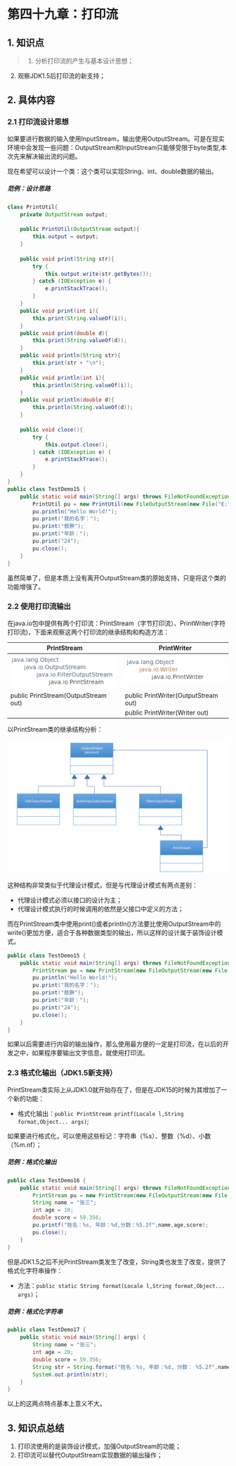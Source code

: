 # 第四十九章：打印流

## 1. 知识点
> 1. 分析打印流的产生与基本设计思想；
2. 观察JDK1.5后打印流的新支持；

## 2. 具体内容
### 2.1 打印流设计思想
如果要进行数据的输入使用InputStream，输出使用OutputStream。可是在现实环境中会发现一些问题：OutputStream和InputStream只能够受限于byte[](字节数组)类型,本次先来解决输出流的问题。

现在希望可以设计一个类：这个类可以实现String、int、double数据的输出。

##### 范例：设计思路
```java
class PrintUtil{
    private OutputStream output;

    public PrintUtil(OutputStream output){
        this.output = output;
    }

    public void print(String str){
        try {
            this.output.write(str.getBytes());
        } catch (IOException e) {
            e.printStackTrace();
        }
    }
    public void print(int i){
        this.print(String.valueOf(i));
    }
    public void print(double d){
        this.print(String.valueOf(d));
    }
    public void println(String str){
        this.print(str + "\n");
    }
    public void println(int i){
        this.println(String.valueOf(i));
    }
    public void println(double d){
        this.println(String.valueOf(d));
    }

    public void close(){
        try {
            this.output.close();
        } catch (IOException e) {
            e.printStackTrace();
        }
    }
}
public class TestDemo15 {
    public static void main(String[] args) throws FileNotFoundException {
        PrintUtil pu = new PrintUtil(new FileOutputStream(new File("E:" + File.separator + "message.txt")));
        pu.println("Hello World!");
        pu.print("我的名字：");
        pu.print("敖翀");
        pu.print("年龄：");
        pu.print("24");
        pu.close();
    }
}
```
虽然简单了，但是本质上没有离开OutputStream类的原始支持，只是将这个类的功能增强了。

### 2.2 使用打印流输出
在java.io包中提供有两个打印流：PrintStream（字节打印流）、PrintWriter(字符打印流)，下面来观察这两个打印流的继承结构和构造方法：

| PrintStream                                | PrintWriter                                |
| ------------------------------------------ | ------------------------------------------ |
| ![](assets/2019-03-13-打印流-150be616.png) | ![](assets/2019-03-13-打印流-f83e515b.png) |
| public PrintStream(OutputStream out)       | public PrintWriter(OutputStream out)       |
|                                            | public PrintWriter(Writer out)             |

以PrintStream类的继承结构分析：

![](assets/2019-03-13-打印流-921cf407.png)

这种结构非常类似于代理设计模式，但是与代理设计模式有两点差别：
* 代理设计模式必须以接口的设计为主；
* 代理设计模式执行的时候调用的依然是父接口中定义的方法；

而在PrintStream类中使用print()或者println()方法要比使用OutputStream中的write()更加方便，适合于各种数据类型的输出，所以这样的设计属于装饰设计模式。
```java
public class TestDemo15 {
    public static void main(String[] args) throws FileNotFoundException {
        PrintStream pu = new PrintStream(new FileOutputStream(new File("E:" + File.separator + "message.txt")));
        pu.println("Hello World!");
        pu.print("我的名字：");
        pu.print("敖翀");
        pu.print("年龄：");
        pu.print("24");
        pu.close();
    }
}
```
如果以后需要进行内容的输出操作，那么使用最方便的一定是打印流，在以后的开发之中，如果程序要输出文字信息，就使用打印流。

### 2.3 格式化输出（JDK1.5新支持）
PrintStream类实际上从JDK1.0就开始存在了，但是在JDK15的时候为其增加了一个新的功能：
* 格式化输出：`public PrintStream printf(Locale l,String format,Object... args)`;

如果要进行格式化，可以使用这些标记：字符串（%s）、整数（%d）、小数（%m.nf）；

##### 范例：格式化输出
```java
public class TestDemo16 {
    public static void main(String[] args) throws FileNotFoundException {
        PrintStream pu = new PrintStream(new FileOutputStream(new File("E:" + File.separator + "test.txt")));
        String name = "张三";
        int age = 10;
        double score = 59.356;
        pu.printf("姓名：%s, 年龄：%d,分数：%5.2f",name,age,score);
        pu.close();
    }
}
```
但是JDK1.5之后不光PrintStream类发生了改变，String类也发生了改变，提供了格式化字符串操作：
* 方法：`public static String format(Locale l,String format,Object... args)`；

##### 范例：格式化字符串
```java
public class TestDemo17 {
    public static void main(String[] args) {
        String name = "张三";
        int age = 20;
        double score = 59.356;
        String str = String.format("姓名：%s, 年龄：%d, 分数： %5.2f",name,age,score);
        System.out.println(str);
    }
}
```

以上的这两点特点基本上意义不大。

## 3. 知识点总结
1. 打印流使用的是装饰设计模式，加强OutputStream的功能；
2. 打印流可以替代OutputStream实现数据的输出操作；
